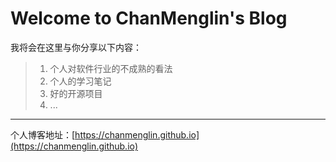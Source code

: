 # Welcome to ChanMenglin's Blog

  我将会在这里与你分享以下内容：
> 1. 个人对软件行业的不成熟的看法
> 2. 个人的学习笔记
> 3. 好的开源项目
> 4. ...

----------------------------------

个人博客地址：[https://chanmenglin.github.io](https://chanmenglin.github.io)
